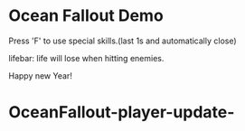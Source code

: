 ﻿# Ocean Fallout Demo
 
 Press 'F' to use special skills.(last 1s and automatically close)
 
 lifebar: life will lose when hitting enemies.

Happy new Year!
# OceanFallout-player-update-
